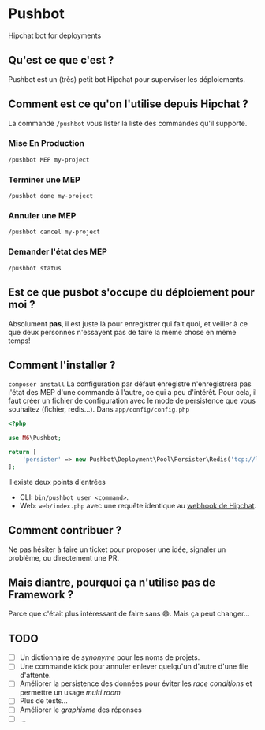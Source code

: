 # Pushbot
Hipchat bot for deployments

## Qu'est ce que c'est ?
Pushbot est un (très) petit bot Hipchat pour superviser les déploiements.

## Comment est ce qu'on l'utilise depuis Hipchat ?
La commande `/pushbot` vous lister la liste des commandes qu'il supporte.

### Mise En Production
`/pushbot MEP my-project`

### Terminer une MEP
`/pushbot done my-project`

### Annuler une MEP
`/pushbot cancel my-project`

### Demander l'état des MEP
`/pushbot status`

## Est ce que pusbot s'occupe du déploiement pour moi ?
Absolument **pas**, il est juste là pour enregistrer qui fait quoi,
et veiller à ce que deux personnes n'essayent pas de faire la même chose en même temps!

## Comment l'installer ?
`composer install`
La configuration par défaut enregistre n'enregistrera pas l'état des MEP d'une commande à l'autre, ce qui a peu d'intérêt.
Pour cela, il faut créer un fichier de configuration avec le mode de persistence que vous souhaitez (fichier, redis…).
Dans `app/config/config.php`
```php
<?php

use M6\Pushbot;

return [
    'persister' => new Pushbot\Deployment\Pool\Persister\Redis('tcp://localhost:6379', 'pushbot'),
];
```

Il existe deux points d'entrées
* CLI: `bin/pushbot user <command>`.
* Web: `web/index.php` avec une requête identique au [webhook de Hipchat](https://www.hipchat.com/docs/apiv2/webhooks#room_message).

## Comment contribuer ?
Ne pas hésiter à faire un ticket pour proposer une idée, signaler un problème, ou directement une PR.

## Mais diantre, pourquoi ça n'utilise pas de Framework ?
Parce que c'était plus intéressant de faire sans :smile:. Mais ça peut changer…

## TODO

* [ ] Un dictionnaire de *synonyme* pour les noms de projets.
* [ ] Une commande `kick` pour annuler enlever quelqu'un d'autre d'une file d'attente.
* [ ] Améliorer la persistence des données pour éviter les *race conditions* et permettre un usage *multi room*
* [ ] Plus de tests…
* [ ] Améliorer le *graphisme* des réponses
* [ ] …
